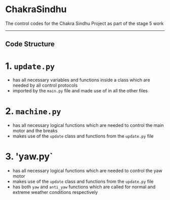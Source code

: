 # ChakraSindhu
The control codes for the Chakra Sindhu Project as part of the stage 5 work

---
## Code Structure
# 1. `update.py` 
- has all necessary variables and functions inside a class which are needed by all control protocols
- imported by the `main.py` file and made use of in all the other files

# 2. `machine.py` 
- has all necessary logical functions which are needed to control the main motor and the breaks
- makes use of the `update` class and functions from the `update.py` file

# 3. 'yaw.py`
- has all necessary logical functions which are needed to control the yaw motor
- makes use of the `update` class and functions from the `update.py` file
- has both `yaw` and `anti_yaw` functions which are called for normal and extreme weather conditions respectively
